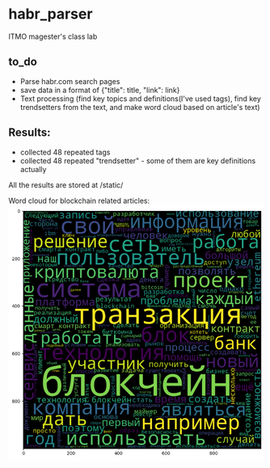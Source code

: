 # habr_parser
ITMO magester's class lab

## to_do
- Parse habr.com search pages
- save data in a format of {"title": title, "link": link}
- Text processing (find key topics and definitions(I've used tags), find key trendsetters from the text, and make word cloud based on article's text)

## Results:
- collected 48 repeated tags
- collected 48 repeated "trendsetter" - some of them are key definitions actually

All the results are stored at /static/

Word cloud for blockchain related articles:
![word cloud image](./static/wordcloud.png)
